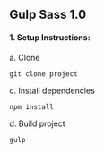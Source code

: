 ## Gulp Sass 1.0 ##

#### 1. Setup Instructions:

   a. Clone
   ```
   git clone project
   ```

   c. Install dependencies
   ```
   npm install
   ```

   d. Build project
   ```
   gulp